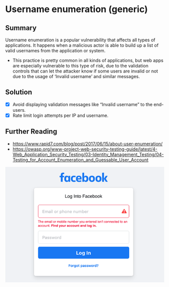 # Username enumeration (generic)

## Summary

Username enumeration is a popular vulnerability that affects all types of applications. It happens when a malicious actor is able to build up a list of valid usernames from the application or system. 

* This practice is pretty common in all kinds of applications, but web apps are especially vulnerable to this type of risk, due to the validation controls that can let the attacker know if some users are invalid or not due to the usage of ‘Invalid username’ and similar messages.
## Solution

- [x] Avoid displaying validation messages like “Invalid username” to the end-users.
- [x] Rate limit login attempts per IP and username.
## Further Reading

* <https://www.rapid7.com/blog/post/2017/06/15/about-user-enumeration/> 
* <https://owasp.org/www-project-web-security-testing-guide/latest/4-Web_Application_Security_Testing/03-Identity_Management_Testing/04-Testing_for_Account_Enumeration_and_Guessable_User_Account> 


![img](../img/genericuserenumeration.png)

